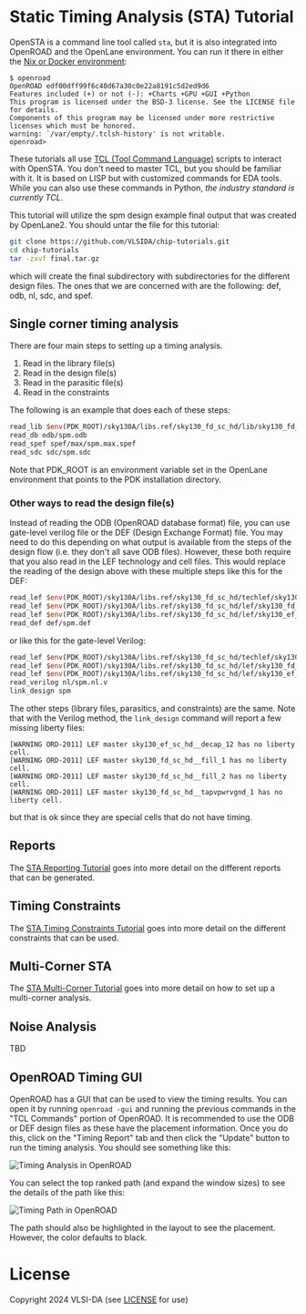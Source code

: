 # Static Timing Analysis (STA) Tutorial

OpenSTA is a command line tool called `sta`, but it is 
also integrated into OpenROAD and the OpenLane environment. You can run it there in either the
[Nix or Docker environment](installation.md):
```
$ openroad
OpenROAD edf00dff99f6c40d67a30c0e22a8191c5d2ed9d6
Features included (+) or not (-): +Charts +GPU +GUI +Python
This program is licensed under the BSD-3 license. See the LICENSE file for details.
Components of this program may be licensed under more restrictive licenses which must be honored.
warning: `/var/empty/.tclsh-history' is not writable.
openroad>
```

These tutorials all use [TCL (Tool Command
Language)](https://www.tcl.tk/man/tcl8.5/tutorial/tcltutorial.html) scripts to
interact with OpenSTA. You don't need to master TCL, but you should be familiar with
it. It is based on LISP but with customized commands for EDA tools. While you can also use
these commands in Python, *the industry standard is currently TCL*. 

This tutorial will utilize the spm design example final output that was created by OpenLane2.
You should untar the file for this tutorial:
```bash
git clone https://github.com/VLSIDA/chip-tutorials.git
cd chip-tutorials
tar -zxvf final.tar.gz
```
which will create the final subdirectory with subdirectories for the different design files.
The ones that we are concerned with are the following: def, odb, nl, sdc, and spef.

## Single corner timing analysis

There are four main steps to setting up a timing analysis. 
1. Read in the library file(s)
1. Read in the design file(s)
1. Read in the parasitic file(s)
1. Read in the constraints 

The following is an example that does each of these steps:
```tcl
read_lib $env(PDK_ROOT)/sky130A/libs.ref/sky130_fd_sc_hd/lib/sky130_fd_sc_hd__ss_100C_1v60.lib
read_db odb/spm.odb 
read_spef spef/max/spm.max.spef
read_sdc sdc/spm.sdc
```
Note that PDK_ROOT is an environment variable set in the OpenLane environment that points to the
PDK installation directory. 

###  Other ways to read the design file(s)

Instead of reading the ODB (OpenROAD database format) file, you can use
gate-level verilog file or the DEF (Design Exchange Format) file. You may need to do this
depending on what output is available from the steps of the design flow (i.e. they don't all save ODB files). However,
these both require that you also read in the LEF technology and cell files. This would replace the
reading of the design above with these multiple steps like this for the DEF:
```tcl
read_lef $env(PDK_ROOT)/sky130A/libs.ref/sky130_fd_sc_hd/techlef/sky130_fd_sc_hd__nom.tlef
read_lef $env(PDK_ROOT)/sky130A/libs.ref/sky130_fd_sc_hd/lef/sky130_fd_sc_hd.lef
read_lef $env(PDK_ROOT)/sky130A/libs.ref/sky130_fd_sc_hd/lef/sky130_ef_sc_hd.lef
read_def def/spm.def
```
or like this for the gate-level Verilog:
```tcl
read_lef $env(PDK_ROOT)/sky130A/libs.ref/sky130_fd_sc_hd/techlef/sky130_fd_sc_hd__nom.tlef
read_lef $env(PDK_ROOT)/sky130A/libs.ref/sky130_fd_sc_hd/lef/sky130_fd_sc_hd.lef
read_lef $env(PDK_ROOT)/sky130A/libs.ref/sky130_fd_sc_hd/lef/sky130_ef_sc_hd.lef
read_verilog nl/spm.nl.v
link_design spm
```
The other steps (library files, parasitics, and constraints) are the same. Note
that with the Verilog method, the `link_design` command will report a few
missing liberty files:
```
[WARNING ORD-2011] LEF master sky130_ef_sc_hd__decap_12 has no liberty cell.
[WARNING ORD-2011] LEF master sky130_fd_sc_hd__fill_1 has no liberty cell.
[WARNING ORD-2011] LEF master sky130_fd_sc_hd__fill_2 has no liberty cell.
[WARNING ORD-2011] LEF master sky130_fd_sc_hd__tapvpwrvgnd_1 has no liberty cell.
```
but that is ok since they are special cells that do not have timing.


## Reports

The [STA Reporting Tutorial](sta-reports.md) goes into more detail on the different reports that can be generated.


## Timing Constraints

The [STA Timing Constraints Tutorial](sta-constraints.md) goes into more detail on the different constraints that can be used.

## Multi-Corner STA

The [STA Multi-Corner Tutorial](sta-mc.md) goes into more detail on how to set up a multi-corner analysis.

## Noise Analysis

TBD

## OpenROAD Timing GUI

OpenROAD has a GUI that can be used to view the timing results. You can open it
by running `openroad -gui` and running the previous commands in the "TCL Commands"
portion of OpenROAD. It is recommended
to use the ODB or DEF design files as these have the placement information. 
Once you do this, click on the "Timing Report" tab and then click the "Update" button
to run the timing analysis. You should see something like this:

![Timing Analysis in OpenROAD](sta/openroad-timing.png)

You can select the top ranked path (and expand the window sizes) to see the details 
of the path like this:

![Timing Path in OpenROAD](sta/openroad-timing-report.png)

The path should also be highlighted in the layout to see the placement. However, the color 
defaults to black.



# License

Copyright 2024 VLSI-DA (see [LICENSE](LICENSE) for use)
